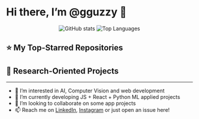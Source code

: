 # Hi there, I’m @gguzzy 👋

<p align="center">
  <img src="https://github-readme-stats.vercel.app/api?username=gguzzy&show_icons=true&theme=default&count_private=true" alt="GitHub stats" />
  <img src="https://github-readme-stats.vercel.app/api/top-langs/?username=gguzzy&layout=compact&theme=default" alt="Top Languages" />
</p>

## ⭐️ My Top-Starred Repositories
<!--include:TOP_REPOS.md-->

## 🧪 Research-Oriented Projects
<!--include:RESEARCH_REPOS.md-->

---

- 👀 I’m interested in AI, Computer Vision and web development  
- 🌱 I’m currently developing JS + React + Python ML applied projects  
- 💞️ I’m looking to collaborate on some app projects  
- 📫 Reach me on [LinkedIn](www.linkedin.com/in/gianluca-guzzetta-1a778015b), [Instagram](https://instagram.com/gguzzy) or just open an issue here!
